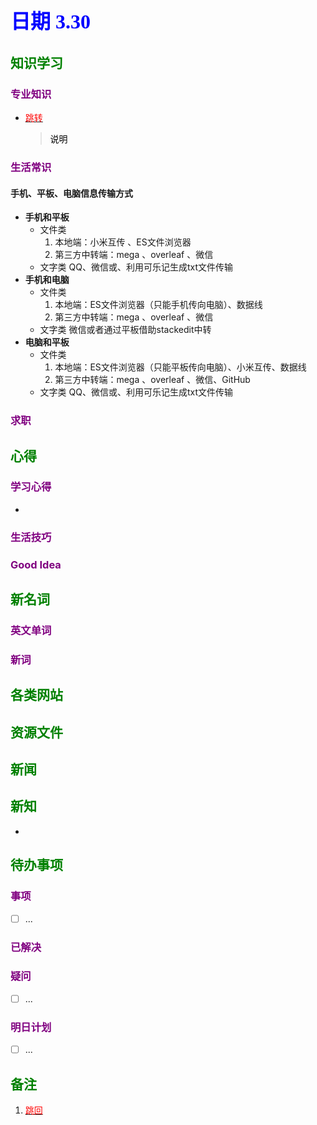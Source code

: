 ## <font color = blue face=楷体 size=6>日期 3.30 </font>

## <font color = green>知识学习 </font>
### <font color = purple>专业知识 </font>
+ <a id = "01-1">  [<font color = red>跳转</font>](#01-2)
   > <font color = o> 说明 </font>
### <font color = purple>生活常识 </font>
#### 手机、平板、电脑信息传输方式   
+ **手机和平板**  
	+ 文件类 
		1. 本地端：小米互传 、ES文件浏览器 
		3. 第三方中转端：mega 、overleaf 、微信
	+ 文字类
		 QQ、微信或、利用可乐记生成txt文件传输
+ **手机和电脑**  
	+ 文件类 
		1. 本地端：ES文件浏览器（只能手机传向电脑）、数据线
		3. 第三方中转端：mega 、overleaf 、微信
	+ 文字类
		 微信或者通过平板借助stackedit中转  
+ **电脑和平板**  
	+ 文件类 
		1. 本地端：ES文件浏览器（只能平板传向电脑）、小米互传、数据线
		3. 第三方中转端：mega 、overleaf 、微信、GitHub
	+ 文字类
		 QQ、微信或、利用可乐记生成txt文件传输
### <font color = purple>求职 </font>



## <font color = green>心得 </font>
### <font color = purple>学习心得 </font>
+ 
### <font color = purple>生活技巧 </font>

### <font color = purple>Good Idea </font>



## <font color = green>新名词 </font>
### <font color = purple>英文单词 </font>
### <font color = purple>新词 </font>



## <font color = green>各类网站 </font>


## <font color = green>资源文件 </font>


## <font color = green>新闻 </font>


## <font color = green>新知 </font>
+ 

## <font color = green>待办事项 </font>
### <font color = purple>事项 </font>
- [ ] ...
### <font color = purple>已解决 </font>
### <font color = purple>疑问 </font>
- [ ] ...
### <font color = purple>明日计划 </font>
- [ ] ...


## <font color = green>备注 </font>
  1. <a id ="01-2">[<font color = red>跳回</font>](#01-1)

<!--stackedit_data:
eyJoaXN0b3J5IjpbLTM3ODQzNDI5MywtMjAzNTQ0MDcwOCwxNz
AwNzEyODM2XX0=
-->